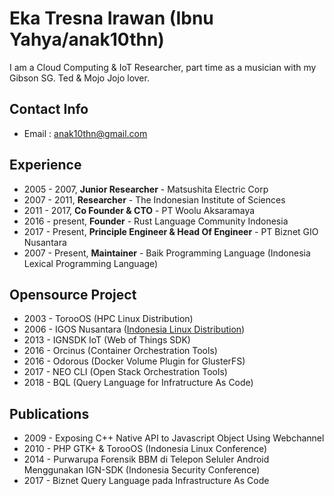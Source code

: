 # Eka Tresna Irawan (Ibnu Yahya/anak10thn) 
I am a Cloud Computing & IoT Researcher, part time as a musician with my Gibson SG. Ted & Mojo Jojo lover.

## Contact Info
* Email : anak10thn@gmail.com

## Experience
* 2005 - 2007, **Junior Researcher** - Matsushita Electric Corp
* 2007 - 2011, **Researcher** - The Indonesian Institute of Sciences
* 2011 - 2017, **Co Founder & CTO** - PT Woolu Aksaramaya
* 2016 - present, **Founder** - Rust Language Community Indonesia
* 2017 - Present, **Principle Engineer & Head Of Engineer** - PT Biznet GIO Nusantara
* 2007 - Present, **Maintainer** - Baik Programming Language (Indonesia Lexical Programming Language)

## Opensource Project
* 2003 - TorooOS (HPC Linux Distribution)
* 2006 - IGOS Nusantara ([Indonesia Linux Distribution](https://fedoraproject.org/wiki/List_of_Fedora_remixes#IGOS_Nusantara_.28IGN.29))
* 2013 - IGNSDK IoT (Web of Things SDK)
* 2016 - Orcinus (Container Orchestration Tools)
* 2016 - Odorous (Docker Volume Plugin for GlusterFS)
* 2017 - NEO CLI (Open Stack Orchestration Tools)
* 2018 - BQL (Query Language for Infratructure As Code)

## Publications
* 2009 - Exposing  C++  Native  API  to  Javascript  Object  Using  Webchannel 
* 2010 - PHP  GTK+  &  TorooOS  (Indonesia  Linux  Conference)
* 2014 - Purwarupa  Forensik  BBM  di  Telepon  Seluler  Android  Menggunakan  IGN-SDK  (Indonesia  Security  Conference)
* 2017 - Biznet Query Language pada Infrastructure As Code
